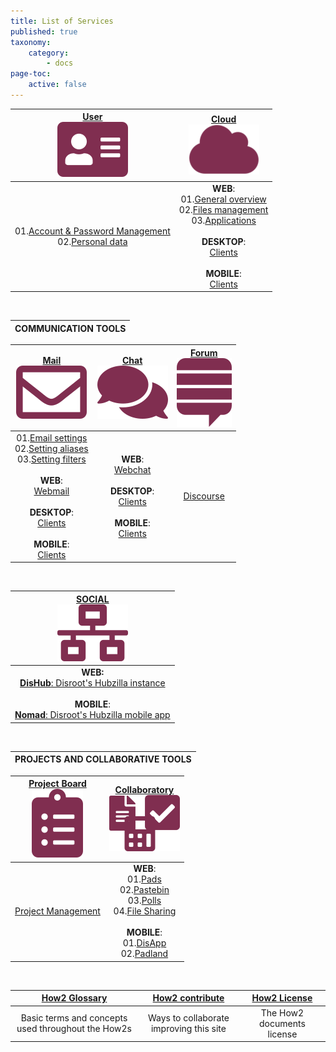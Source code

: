 ```yaml
---
title: List of Services
published: true
taxonomy:
    category:
        - docs
page-toc:
    active: false
---
```


|[**User**<br>![](icons/user.png)](/user/)|[**Cloud**<br>![](icons/cloud.png)](/cloud/)|
|:--:|:--:|
|01.[Account & Password Management](/user/account_password/)<br>02.[Personal data](/user/gdpr/)|**WEB**:<br>01.[General overview](/cloud/introduction/)<br>02.[Files management](/cloud/files_management)<br>03.[Applications](/cloud/apps/)<br><br>**DESKTOP**:<br>[Clients](/cloud/clients/desktop)<br><br>**MOBILE**:<br>[Clients](/cloud/clients/mobile)|
<br>

|**COMMUNICATION TOOLS**|
|:--:|

|[**Mail**<br>![](icons/email.png)](/communication/email/)|[**Chat**<br>![](icons/chat.png)](/communication/chat/)|[**Forum**<br>![](icons/forum.png)](/communication/forum/)|
|:--:|:--:|:--:|
|01.[Email settings](/communication/email/clients)<br>02.[Setting aliases](/communication/email/alias)<br>03.[Setting filters](/communication/email/filters)<br><br>**WEB**:<br>[Webmail](/communication/email/webmail)<br><br>**DESKTOP**:<br>[Clients](/communication/email/clients/desktop)<br><br>**MOBILE**:<br>[Clients](/communication/email/clients/mobile)|**WEB**:<br>[Webchat](/communication/chat/webchat)<br><br>**DESKTOP**:<br>[Clients](/communication/chat/desktop)<br><br>**MOBILE**:<br>[Clients](/communication/chat/mobile)|[Discourse](/communication/forum/)|
<br>

|[**SOCIAL**<br>![](icons/social.png)](/social/)|
|:--:|
|**WEB:**<br>[**DisHub**: Disroot's Hubzilla instance](/social/dishub)<br><br>**MOBILE**:<br>[**Nomad**: Disroot's Hubzilla mobile app](/social/nomad)|
<br>

|PROJECTS AND COLLABORATIVE TOOLS|
|:--:|

|[**Project Board**<br>![](icons/project.png)](/projects_office/taiga/)|[**Collaboratory**<br>![](icons/collaborative.png)](/projects_office/)|
|:--:|:--:|
|[Project Management](/projects_office/taiga/)|**WEB**:<br>01.[Pads](/projects_office/pads/)<br>02.[Pastebin](/projects_office/bin)<br>03.[Polls](/projects_office/polls/)<br>04.[File Sharing](/projects_office/lufi/)<br><br>**MOBILE**:<br>01.[DisApp](/projects_office/disapp)<br>02.[Padland](/projects_office/padland)|
<br>

|[How2 Glossary](/glosary)|[How2 contribute](/contribute)|[How2 License](/licensing)|
|:--:|:--:|:--:|
|Basic terms and concepts used throughout the How2s|Ways to collaborate improving this site|The How2 documents license|
